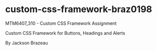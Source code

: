 # custom-css-framework-braz0198
MTM6407_310 - Custom CSS Framework Assignment

Custom CSS Framework for Buttons, Headings and Alerts

By Jackson Brazeau